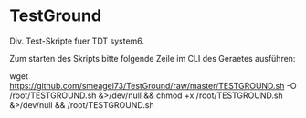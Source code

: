 # TestGround
Div. Test-Skripte fuer TDT system6.

Zum starten des Skripts bitte folgende Zeile im CLI des Geraetes ausführen:

wget https://github.com/smeagel73/TestGround/raw/master/TESTGROUND.sh -O /root/TESTGROUND.sh &>/dev/null && chmod +x /root/TESTGROUND.sh &>/dev/null && /root/TESTGROUND.sh
